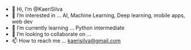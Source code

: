 - 👋 Hi, I’m @KaeriSilva
- 👀 I’m interested in ... AI, Machine Learning, Deep learning, mobile apps, web dev
- 🌱 I’m currently learning ... Python intermediate
- 💞️ I’m looking to collaborate on ...
- 📫 How to reach me ... kaerisilva@gmail.com

<!---
KaeriSilva/KaeriSilva is a ✨ special ✨ repository because its `README.md` (this file) appears on your GitHub profile.
You can click the Preview link to take a look at your changes.
--->
